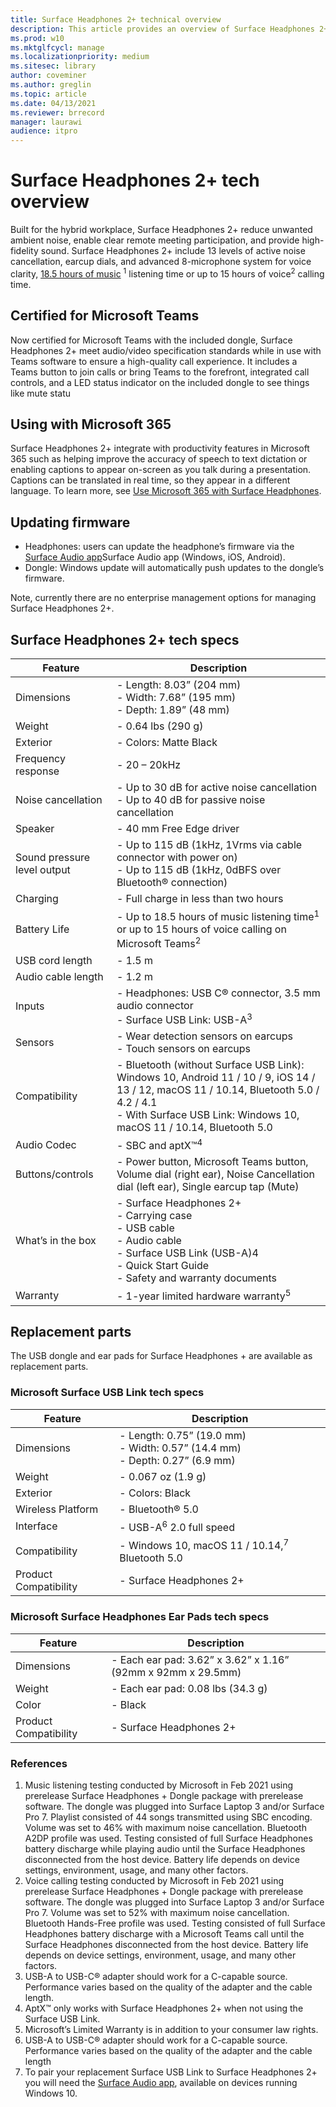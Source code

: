 ```yaml
---
title: Surface Headphones 2+ technical overview
description: This article provides an overview of Surface Headphones 2+ for Business
ms.prod: w10
ms.mktglfcycl: manage
ms.localizationpriority: medium
ms.sitesec: library
author: coveminer
ms.author: greglin
ms.topic: article
ms.date: 04/13/2021
ms.reviewer: brrecord
manager: laurawi
audience: itpro
---
```


# Surface Headphones 2+ tech overview

Built for the hybrid workplace, Surface Headphones 2+ reduce unwanted ambient noise, enable clear remote meeting participation, and provide high-fidelity sound. Surface Headphones 2+ include 13 levels of active noise cancellation, earcup dials, and advanced 8-microphone system for voice clarity, [18.5 hours of music](https://www.microsoft.com/en-us/surface/business/surface-headphones-2-plus) <sup>1</sup> listening time or up to 15 hours of voice<sup>2</sup> calling time. 
 
## Certified for Microsoft Teams

Now certified for Microsoft Teams with the included dongle, Surface Headphones 2+ meet audio/video specification standards while in use with Teams software to ensure a high-quality call experience. It includes a Teams button to join calls or bring Teams to the forefront, integrated call controls, and a LED status indicator on the included dongle to see things like mute statu
 
## Using with Microsoft 365

Surface Headphones 2+ integrate with productivity features in Microsoft 365 such as helping improve the accuracy of speech to text dictation or enabling captions to appear on-screen as you talk during a presentation. Captions can be translated in real time, so they appear in a different language. To learn more, see [Use Microsoft 365 with Surface Headphones](https://support.microsoft.com/surface/use-microsoft-365-with-surface-headphones-917d98c2-7495-a6cf-97f8-e1b594e8ce7c).
 

## Updating firmware

- Headphones: users can update the headphone’s firmware via the [Surface Audio app](https://www.microsoft.com/p/surface-audio/9nxjnfwnvm8d?)Surface Audio app (Windows, iOS, Android).
- Dongle: Windows update will automatically push updates to the dongle’s firmware. 

Note, currently there are no enterprise management options for managing Surface Headphones 2+.

## Surface Headphones 2+ tech specs

| Feature                     | Description                                                                                                                                                                                                     |
| --------------------------- | --------------------------------------------------------------------------------------------------------------------------------------------------------------------------------------------------------------- |
| Dimensions                  | - Length: 8.03” (204 mm) <br>- Width: 7.68” (195 mm) <br>- Depth: 1.89” (48 mm)                                                                                                                                 |
| Weight                      | - 0.64 lbs (290 g)                                                                                                                                                                                              |
| Exterior                    | - Colors: Matte Black                                                                                                                                                                                           |
| Frequency response          | - 20 – 20kHz                                                                                                                                                                                                    |
| Noise cancellation          | - Up to 30 dB for active noise cancellation<br>- Up to 40 dB for passive noise cancellation                                                                                                                     |
| Speaker                     | - 40 mm Free Edge driver                                                                                                                                                                                        |
| Sound pressure level output | - Up to 115 dB (1kHz, 1Vrms via cable connector with power on)<br>- Up to 115 dB (1kHz, 0dBFS over Bluetooth® connection)                                                                                       |
| Charging                    | - Full charge in less than two hours                                                                                                                                                                            |
| Battery Life                | - Up to 18.5 hours of music listening time<sup>1</sup> or up to 15 hours of voice calling on Microsoft Teams<sup>2</sup>                                                                                                |
| USB cord length             | - 1.5 m                                                                                                                                                                                                         |
| Audio cable length          | - 1.2 m                                                                                                                                                                                                         |
| Inputs                      | - Headphones: USB C® connector, 3.5 mm audio connector<br>- Surface USB Link: USB-A<sup>3</sup>                                                                                                                     |
| Sensors                     | - Wear detection sensors on earcups<br>- Touch sensors on earcups                                                                                                                                               |
| Compatibility               | - Bluetooth (without Surface USB Link):  Windows 10, Android 11 / 10 / 9, iOS 14 / 13 / 12, macOS 11 / 10.14, Bluetooth 5.0 / 4.2 / 4.1<br>- With Surface USB Link: Windows 10, macOS 11 / 10.14, Bluetooth 5.0 |
| Audio Codec       | - SBC and aptX™<sup>4</sup>                                                                                                                                             |
| Buttons/controls  | - Power button, Microsoft Teams button, Volume dial (right ear), Noise Cancellation dial (left ear), Single earcup tap (Mute)                                       |
| What’s in the box | - Surface Headphones 2+<br>- Carrying case<br>- USB cable<br>- Audio cable<br>- Surface USB Link (USB-A)4<br>- Quick Start Guide<br>- Safety and warranty documents |
| Warranty          | - 1-year limited hardware warranty<sup>5</sup>                                                                                                                          |

## Replacement parts

The USB dongle and ear pads for Surface Headphones + are available as replacement parts.
 
### Microsoft Surface USB Link tech specs

| Feature               | Description                                                                        |
| --------------------- | ---------------------------------------------------------------------------------- |
| Dimensions            | - Length: 0.75” (19.0 mm) <br>- Width: 0.57” (14.4 mm) <br>- Depth: 0.27” (6.9 mm) |
| Weight                | - 0.067 oz (1.9 g)                                                                 |
| Exterior              | - Colors: Black                                                                    |
| Wireless Platform     | - Bluetooth® 5.0                                                                   |
| Interface             | - USB-A<sup>6</sup> 2.0 full speed                                                     |
| Compatibility         | - Windows 10, macOS 11 / 10.14,<sup>7</sup> Bluetooth 5.0                              |
| Product Compatibility | - Surface Headphones 2+                                                            |

### Microsoft Surface Headphones Ear Pads tech specs

| Feature               | Description                                                  |
| --------------------- | ------------------------------------------------------------ |
| Dimensions            | - Each ear pad: 3.62” x 3.62” x 1.16” (92mm x 92mm x 29.5mm) |
| Weight                | - Each ear pad: 0.08 lbs (34.3 g)                            |
| Color                 | - Black                                                      |
| Product Compatibility | - Surface Headphones 2+                                      |

### References

1. Music listening testing conducted by Microsoft in Feb 2021 using prerelease Surface Headphones + Dongle package with prerelease software. The dongle was plugged into Surface Laptop 3 and/or Surface Pro 7. Playlist consisted of 44 songs transmitted using SBC encoding. Volume was set to 46% with maximum noise cancellation. Bluetooth A2DP profile was used. Testing consisted of full Surface Headphones battery discharge while playing audio until the Surface Headphones disconnected from the host device. Battery life depends on device settings, environment, usage, and many other factors.
2. Voice calling testing conducted by Microsoft in Feb 2021 using prerelease Surface Headphones + Dongle package with prerelease software. The dongle was plugged into Surface Laptop 3 and/or Surface Pro 7. Volume was set to 52% with maximum noise cancellation. Bluetooth Hands-Free profile was used. Testing consisted of full Surface Headphones battery discharge with a Microsoft Teams call until the Surface Headphones disconnected from the host device. Battery life depends on device settings, environment, usage, and many other factors.
3. USB-A to USB-C® adapter should work for a C-capable source. Performance varies based on the quality of the adapter and the cable length.
4. AptX™ only works with Surface Headphones 2+ when not using the Surface USB Link.
5. Microsoft’s Limited Warranty is in addition to your consumer law rights.
6. USB-A to USB-C® adapter should work for a C-capable source. Performance varies based on the quality of the adapter and the cable length
7. To pair your replacement Surface USB Link to Surface Headphones 2+ you will need the [Surface Audio app](https://www.microsoft.com/p/surface-audio/9nxjnfwnvm8d?), available on devices running Windows 10. 
